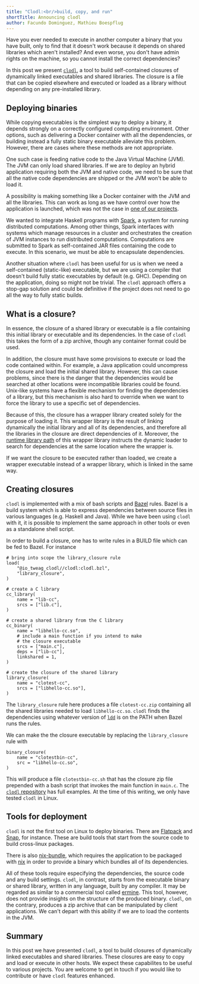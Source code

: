 ```yaml
---
title: "Clodl:<br/>build, copy, and run"
shortTitle: Announcing clodl
author: Facundo Dominguez, Mathieu Boespflug
---
```


Have you ever needed to execute in another computer a binary that you
have built, only to find that it doesn't work because it depends on
shared libraries which aren't installed? And even worse, you don't have
admin rights on the machine, so you cannot install the correct dependencies?

In this post we present [`clodl`][clodl], a tool to build self-contained
closures of dynamically linked executables and shared libraries.
The closure is a file that can be copied elsewhere and executed
or loaded as a library without depending on any pre-installed library.

[clodl]: https://github.com/tweag/clodl

## Deploying binaries

While copying executables is the simplest way to deploy a binary,
it depends strongly on a correctly configured computing environment.
Other options, such as delivering a Docker container with all the
dependencies, or building instead a fully static binary executable
alleviate this problem. However, there are cases where these methods are
not appropriate.

One such case is feeding native code to the Java Virtual Machine
(JVM). The JVM can only load shared libraries. If we are to deploy
an hybrid application requiring both the JVM and native code, we
need to be sure that all the native code dependencies are shipped
or the JVM won't be able to load it.

A possibility is making something like a Docker container
with the JVM and all the libraries. This can work as long as we
have control over how the application is launched, which was not
the case in [one of our projects][sparkle].

We wanted to integrate Haskell programs with [Spark][spark],
a system for running distributed
computations. Among other things, Spark interfaces with systems which
manage resources in a cluster and orchestrates the creation of JVM
instances to run distributed computations. Computations are
submitted to Spark as self-contained JAR files containing the code to
execute. In this scenario, we must be able to encapsulate dependencies.

Another situation where `clodl` has been useful for us is when we
need a self-contained (static-like) executable, but we are using a
compiler that doesn't build fully static executables by default (e.g. GHC).
Depending on the application, doing so might not be trivial.
The `clodl` approach offers a stop-gap solution and could be
definitive if the project does not need to go all the way to
fully static builds.

## What is a closure?

In essence, the closure of a shared library or executable is a file
containing this initial library or executable and its dependencies.
In the case of `clodl` this takes the form of a zip archive, though any container format could be used.

In addition, the closure must have some provisions to execute or
load the code contained within. For example, a Java application could
uncompress the closure and load the initial shared library. However,
this can cause problems, since
there is the danger that the dependencies would be searched at other
locations were incompatible libraries could be found.
Unix-like systems have a flexible mechanism for finding the dependencies
of a library, but this mechanism is also hard to override when we
want to force the library to use a specific set of dependencies.

Because of this, the closure has a wrapper library created
solely for the purpose of loading it. This wrapper library is
the result of linking dynamically the initial library and all
of its dependencies, and therefore all the libraries in the
closure are direct dependencies of it. Moreover, the
[runtime library path][runpath]
of this wrapper library instructs the dynamic loader to search
for dependencies at the same location where the wrapper is.

[runpath]: http://man7.org/linux/man-pages/man1/ld.1.html

If we want the closure to be executed rather than loaded, we
create a wrapper executable instead of a wrapper
library, which is linked in the same way.

## Creating closures

`clodl` is implemented with a mix of bash scripts and [Bazel][bazel]
rules. Bazel is a build system which is able to express dependencies
between source files in various languages (e.g. Haskell and Java).
While we have been using `clodl` with it, it is possible to
implement the same approach in other tools or even as a standalone
shell script.

[bazel]: https://bazel.build

In order to build a closure, one has to write rules in a BUILD file
which can be fed to Bazel. For instance

```
# bring into scope the library_closure rule
load(
    "@io_tweag_clodl//clodl:clodl.bzl",
    "library_closure",
)

# create a C library
cc_library(
    name = "lib-cc",
    srcs = ["lib.c"],
)

# create a shared library from the C library
cc_binary(
    name = "libhello-cc.so",
	# include a main function if you intend to make
	# the closure executable
    srcs = ["main.c"],
    deps = ["lib-cc"],
    linkshared = 1,
)

# create the closure of the shared library
library_closure(
    name = "clotest-cc",
    srcs = ["libhello-cc.so"],
)
```

The `library_closure` rule here produces a file `clotest-cc.zip`
containing all the shared libraries needed to load `libhello-cc.so`.
`clodl` finds the dependencies using whatever version of [`ldd`][ldd] is on the
PATH when Bazel runs the rules.

[ldd]: http://man7.org/linux/man-pages/man1/ldd.1.html

We can make the the closure executable by replacing the
`library_closure` rule with
```
binary_closure(
    name = "clotestbin-cc",
    src = "libhello-cc.so",
)
```
This will produce a file `clotestbin-cc.sh` that has the closure zip
file prepended with a bash script that invokes the main function in
`main.c`. The [`clodl` repository][clodl] has full examples.
At the time of this writing, we only have tested `clodl` in Linux.

## Tools for deployment

`clodl` is not the first tool on Linux to deploy binaries. There
are [Flatpack][flatpack] and [Snap][snap], for instance. These are build
tools that start from the source code to build cross-linux packages.

There is also [nix-bundle][nix-bundle], which requires the application
to be packaged with [nix][nix] in order to provide a binary which
bundles all of its dependencies.

All of these tools require especifying the dependencies, the source
code and any build settings. `clodl`, in contrast, starts from the
executable binary or shared library, written in any language, built by
any compiler. It may be regarded as similar to a commercial tool called
[ermine][ermine]. This tool, however, does not provide insights on the
structure of the produced binary. `clodl`, on the contrary, produces a
zip archive that can be manipulated by client applications. We can't depart with
this ability if we are to load the contents in the JVM.

[flatpack]: https://flatpak.org
[snap]: https://snapcraft.io
[spark]: https://spark.apache.org
[sparkle]: https://github.com/tweag/sparkle
[ermine]: http://www.magicermine.com/sesl.html
[nix]: https://nixos.org/nix
[nix-bundle]: https://github.com/matthewbauer/nix-bundle

## Summary

In this post we have presented `clodl`, a tool to build closures of
dynamically linked executables and shared libraries. These closures
are easy to copy and load or execute in other hosts.
We expect these capabilites to be useful to various projects.
You are welcome to get in touch if you would like to contribute or have
`clodl` features enhanced.
